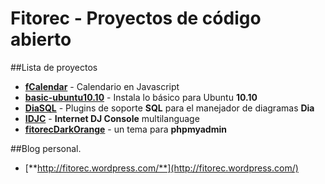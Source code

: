 Fitorec - Proyectos de código abierto
==========================================

##Lista de proyectos

- [**fCalendar**](https://github.com/fitorec/fCalendar) - Calendario en Javascript
- [**basic-ubuntu10.10**](https://github.com/fitorec/basic-ubuntu10.10) - Instala lo básico para Ubuntu **10.10**
- [**DiaSQL**](https://github.com/fitorec/diasql) - Plugins de soporte **SQL** para el manejador de diagramas **Dia**
- [**IDJC**](https://github.com/fitorec/idjc-multilanguage) - **Internet DJ Console** multilanguage
- [**fitorecDarkOrange**](http://fitorec.github.com/phpmyadmin_theme_dark_orange/) - un tema para **phpmyadmin**

##Blog personal.

- [**http://fitorec.wordpress.com/**](http://fitorec.wordpress.com/)

